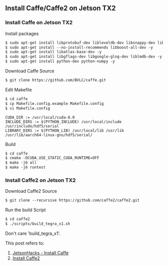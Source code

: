 ## Install Caffe/Caffe2 on Jetson TX2

### Install Caffe on Jetson TX2
Install packages
```markdown
$ sudo apt-get install libprotobuf-dev libleveldb-dev libsnappy-dev libhdf5-serial-dev protobuf-compiler -y
$ sudo apt-get install --no-install-recommends libboost-all-dev -y
$ sudo apt-get install libatlas-base-dev -y
$ sudo apt-get install libgflags-dev libgoogle-glog-dev liblmdb-dev -y
$ sudo apt-get install python-dev python-numpy -y
```

Download Caffe Source
```markdown
$ git clone https://github.com/BVLC/caffe.git 
```

Edit Makefile
```markdown
$ cd caffe
$ cp Makefile.config.example Makefile.config
$ vi Makefile.config
```
```
CUDA_DIR := /usr/local/cuda-8.0
INCLUDE_DIRS := $(PYTHON_INCLUDE) /usr/local/include /usr/include/hdf5/serial
LIBRARY_DIRS := $(PYTHON_LIB) /usr/local/lib /usr/lib /usr/lib/aarch64-linux-gnu/hdf5/serial/
```

Build
```markdown
$ cd caffe
$ cmake -DCUDA_USE_STATIC_CUDA_RUNTIME=OFF
$ make -j6 all
$ make -j6 runtest
```

### Install Caffe2 on Jetson TX2
Download Caffe2 Source
```markdown
$ git clone --recursive https://github.com/caffe2/caffe2.git
```

Run the build Script
```markdown
$ cd caffe2
$ ./scripts/build_tegra_x1.sh
```
Don't care 'build_tegra_x1'.

This post refers to:
1. [JetsonHacks - Install Caffe](https://github.com/jetsonhacks/installCaffeJTX2)
2. [Install Caffe2](https://caffe2.ai/docs/getting-started.html?platform=tegra&configuration=compile)
